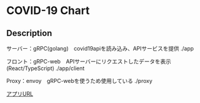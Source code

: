 COVID-19 Chart
====

## Description
サーバー：gRPC(golang)　covid19apiを読み込み、APIサービスを提供 ./app

フロント：gRPC-web　APIサーバーにリクエストしたデータを表示(React/TypeScript) ./app/client

Proxy：envoy　gRPC-webを使うため使用している ./proxy

[アプリURL](https://34.85.86.75)




